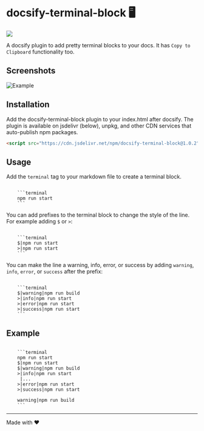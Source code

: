 # docsify-terminal-block 🖥️

[![](https://data.jsdelivr.com/v1/package/npm/docsify-terminal-block/badge)](https://www.jsdelivr.com/package/npm/docsify-terminal-block)

A docsify plugin to add pretty terminal blocks to your docs. It has `Copy to Clipboard` functionality too.

## Screenshots

![Example](https://i.imgur.com/IZdOtLh.png)

## Installation

Add the docsify-terminal-block plugin to your index.html after docsify. The plugin is available on jsdelivr (below), unpkg, and other CDN services that auto-publish npm packages.

```html
<script src="https://cdn.jsdelivr.net/npm/docsify-terminal-block@1.0.2"></script>
```

## Usage

Add the `terminal` tag to your markdown file to create a terminal block.

````

    ```terminal
    npm run start
    ```
````

You can add prefixes to the terminal block to change the style of the line. For example adding `$` or `>`:

````

    ```terminal
    $|npm run start
    >|npm run start
    ```
````

You can make the line a warning, info, error, or success by adding `warning`, `info`, `error`, or `success` after the prefix:

````

    ```terminal
    $|warning|npm run build
    >|info|npm run start
    >|error|npm run start
    >|success|npm run start
    ```
````

## Example

````

    ```terminal
    npm run start
    $|npm run start
    $|warning|npm run build
    >|info|npm run start
     |...
    >|error|npm run start
    >|success|npm run start

    warning|npm run build
    ```
````

---

Made with ❤️
